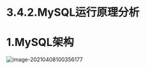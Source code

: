 # 3.4.2.MySQL运行原理分析

# 1.MySQL架构

![image-20210408100356177](https://fechin-picgo.oss-cn-shanghai.aliyuncs.com/PicGo/image-20210408100356177.png)



